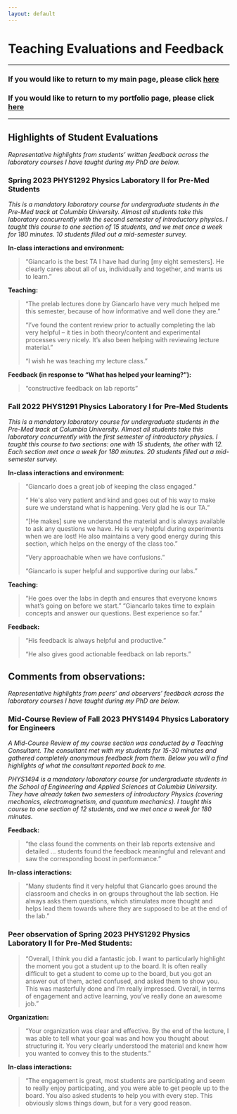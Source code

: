 ```yaml
---
layout: default
---
```


# Teaching Evaluations and Feedback

* * *
### If you would like to return to my main page, please click [here](../)
### If you would like to return to my portfolio page, please click [here](./)
* * *

## Highlights of Student Evaluations
_Representative highlights from students’ written feedback across the laboratory courses I have taught during my PhD are below._


### Spring 2023 PHYS1292 Physics Laboratory II for Pre-Med Students
_This is a mandatory laboratory course for undergraduate students in the Pre-Med track at Columbia University. Almost all students take this laboratory concurrently with the second semester of introductory physics. I taught this course to one section of 15 students, and we met once a week for 180 minutes. 10 students filled out a mid-semester survey._

**In-class interactions and environment:**
> “Giancarlo is the best TA I have had during [my eight semesters]. He clearly cares about all of us, individually and together, and wants us to learn.”

**Teaching:**
> “The prelab lectures done by Giancarlo have very much helped me this semester, because of how informative and well done they are.”
>
> “I’ve found the content review prior to actually completing the lab very helpful – it ties in both theory/content and experimental processes very nicely. It’s also been helping with reviewing lecture material.”
>
> “I wish he was teaching my lecture class.”

**Feedback (in response to “What has helped your learning?”):**
> “constructive feedback on lab reports”


### Fall 2022 PHYS1291 Physics Laboratory I for Pre-Med Students
_This is a mandatory laboratory course for undergraduate students in the Pre-Med track at Columbia University. Almost all students take this laboratory concurrently with the first semester of introductory physics. I taught this course to two sections: one with 15 students, the other with 12. Each section met once a week for 180 minutes. 20 students filled out a mid-semester survey._

**In-class interactions and environment:**
> “Giancarlo does a great job of keeping the class engaged.”
>
> “ He's also very patient and kind and goes out of his way to make sure we understand what is happening. Very glad he is our TA.”
>
> “[He makes] sure we understand the material and is always available to ask any questions we have. He is very helpful during experiments when we are lost! He also maintains a very good energy during this section, which helps on the energy of the class too.”
>
> “Very approachable when we have confusions.”
>
> “Giancarlo is super helpful and supportive during our labs.”

**Teaching:**
> “He goes over the labs in depth and ensures that everyone knows what’s going on before we start.” 
> “Giancarlo takes time to explain concepts and answer our questions. Best experience so far.”

**Feedback:**
> “His feedback is always helpful and productive.”
>
> “He also gives good actionable feedback on lab reports.”


## Comments from observations:
_Representative highlights from peers’ and observers’ feedback across the laboratory courses I have taught during my PhD are below._


### Mid-Course Review of Fall 2023 PHYS1494 Physics Laboratory for Engineers
_A Mid-Course Review of my course section was conducted by a Teaching Consultant. The consultant met with my students for 15-30 minutes and gathered completely anonymous feedback from them. Below you will a find highlights of what the consultant reported back to me._

_PHYS1494 is a mandatory laboratory course for undergraduate students in the School of Engineering and Applied Sciences at Columbia University. They have already taken two semesters of introductory Physics (covering mechanics, electromagnetism, and quantum mechanics). I taught this course to one section of 12 students, and we met once a week for 180 minutes._

**Feedback:**
> “the class found the comments on their lab reports extensive and detailed … students found the feedback meaningful and relevant and saw the corresponding boost in performance.”

**In-class interactions:**
> “Many students find it very helpful that Giancarlo goes around the classroom and checks in on groups throughout the lab section. He always asks them questions, which stimulates more thought and helps lead them towards where they are supposed to be at the end of the lab.”


### Peer observation of Spring 2023 PHYS1292 Physics Laboratory II for Pre-Med Students:
> “Overall, I think you did a fantastic job. I want to particularly highlight the moment you got a student up to the board. It is often really difficult to get a student to come up to the board, but you got an answer out of them, acted confused, and asked them to show you. This was masterfully done and I’m really impressed. Overall, in terms of engagement and active learning, you’ve really done an awesome job.”

**Organization:**
> “Your organization was clear and effective. By the end of the lecture, I was able to tell what your goal was and how you thought about structuring it. You very clearly understood the material and knew how you wanted to convey this to the students.”

**In-class interactions:**
> “The engagement is great, most students are participating and seem to really enjoy participating, and you were able to get people up to the board. You also asked students to help you with every step. This obviously slows things down, but for a very good reason.
